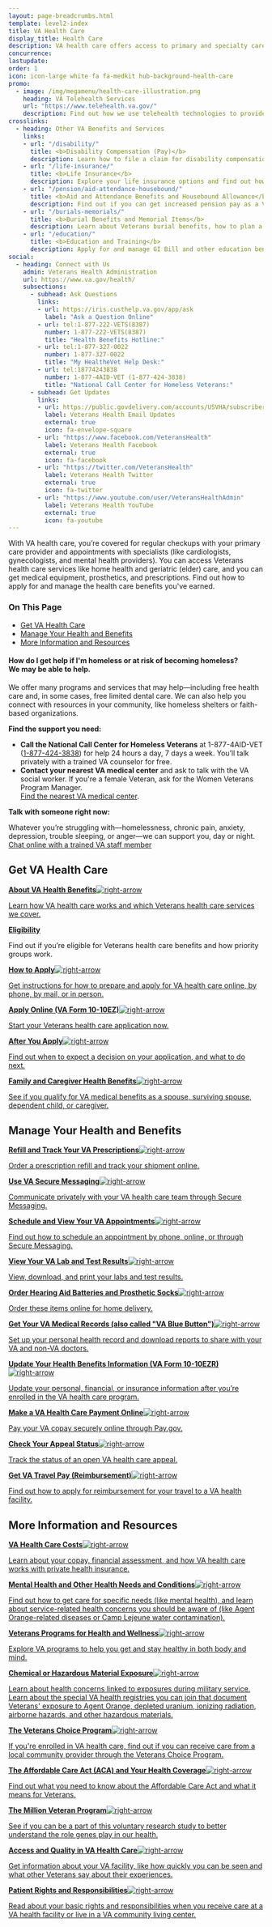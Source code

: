 ```yaml
---
layout: page-breadcrumbs.html
template: level2-index
title: VA Health Care
display_title: Health Care
description: VA health care offers access to primary and specialty care, including home health, geriatric (elder), women's health, and mental health care. Find out how to apply for and manage the Veterans health care benefits you've earned.
concurrence:
lastupdate:
order: 1
icon: icon-large white fa fa-medkit hub-background-health-care
promo:
  - image: /img/megamenu/health-care-illustration.png
    heading: VA Telehealth Services
    url: "https://www.telehealth.va.gov/"
    description: Find out how we use telehealth technologies to provide specialty care and health monitoring to Veterans at their local VA clinic or in their own home.
crosslinks:
  - heading: Other VA Benefits and Services
    links:
    - url: "/disability/"
      title: <b>Disability Compensation (Pay)</b>
      description: Learn how to file a claim for disability compensation and manage your disability benefits.
    - url: "/life-insurance/"
      title: <b>Life Insurance</b>
      description: Explore your life insurance options and find out how to apply as a Servicemember, Veteran, or family member.
    - url: "/pension/aid-attendance-housebound/"
      title: <b>Aid and Attendance Benefits and Housebound Allowance</b>
      description: Find out if you can get increased pension pay as a Veteran or surviving spouse who has disabilities.
    - url: "/burials-memorials/"
      title: <b>Burial Benefits and Memorial Items</b>
      description: Learn about Veterans burial benefits, how to plan a burial service, and how to get compensation as a survivor.
    - url: "/education/"
      title: <b>Education and Training</b>
      description: Apply for and manage GI Bill and other education benefits to help pay for college and training programs.
social:
  - heading: Connect with Us
    admin: Veterans Health Administration
    url: https://www.va.gov/health/
    subsections:
      - subhead: Ask Questions
        links:
        - url: https://iris.custhelp.va.gov/app/ask
          label: "Ask a Question Online"
        - url: tel:1-877-222-VETS(8387)
          number: 1-877-222-VETS(8387)
          title: "Health Benefits Hotline:"
        - url: tel:1-877-327-0022
          number: 1-877-327-0022
          title: "My HealtheVet Help Desk:"
        - url: tel:18774243838
          number: 1-877-4AID-VET (1-877-424-3838)
          title: "National Call Center for Homeless Veterans:"
      - subhead: Get Updates
        links:
        - url: https://public.govdelivery.com/accounts/USVHA/subscribers/qualify?category_id=USVHA_C4&email=dwdw%40gmail.com&commit.x=36&commit.y=11
          label: Veterans Health Email Updates
          external: true
          icon: fa-envelope-square
        - url: "https://www.facebook.com/VeteransHealth"
          label: Veterans Health Facebook
          external: true
          icon: fa-facebook
        - url: "https://twitter.com/VeteransHealth"
          label: Veterans Health Twitter
          external: true
          icon: fa-twitter
        - url: "https://www.youtube.com/user/VeteransHealthAdmin"
          label: Veterans Health YouTube
          external: true
          icon: fa-youtube
---
```


<p class="va-introtext">
With VA health care, you’re covered for regular checkups with your primary care provider and appointments with specialists (like cardiologists, gynecologists, and mental health providers). You can access Veterans health care services like home health and geriatric (elder) care, and you can get medical equipment, prosthetics, and prescriptions. Find out how to apply for and manage the health care benefits you've earned.
</p>

<h3>On This Page</h3>

<ul>
  <li><a href="#get">Get VA Health Care</a></li>
  <li><a href="#manage">Manage Your Health and Benefits</a></li>
  <li><a href="#more">More Information and Resources</a></li>
</ul>

<div class="usa-alert usa-alert-warning">
  <div class="usa-alert-body">
    <h4 class="usa-alert-title">How do I get help if I'm homeless or at risk of becoming homeless?<br><a id="crisis-expander-link">We may be able to help</a>.</h4>
    <div id="crisis-expander-content" class="expander-content expander-content-closed">
      <div class="expander-content-inner usa-alert-text">

We offer many programs and services that may help—including free health care and, in some cases, free limited dental care. We can also help you connect with resources in your community, like homeless shelters or faith-based organizations.

**Find the support you need:**

- **Call the National Call Center for Homeless Veterans** at 1-877-4AID-VET (<a href="tel:+18774243838">1-877-424-3838</a>) for help 24 hours a day, 7 days a week. You’ll talk privately with a trained VA counselor for free.
- **Contact your nearest VA medical center** and ask to talk with the VA social worker. If you're a female Veteran, ask for the Women Veterans Program Manager. <br>
[Find the nearest VA medical center](/facilities/).

**Talk with someone right now:**

Whatever you’re struggling with—homelessness, chronic pain, anxiety, depression, trouble sleeping, or anger—we can support you, day or night.<br>
<a class="no-external-icon" href="https://www.veteranscrisisline.net/ChatTermsOfService.aspx?account=Homeless%20Veterans%20Chat">
Chat online with a trained VA staff member
</a>

   </div>
  </div>
 </div>
</div>

<script type="text/javascript">
  // Toggle the expandable crisis info
  document.getElementById('crisis-expander-link')
    .addEventListener('click', function () {
      document.getElementById('crisis-expander-content').classList.toggle('expander-content-closed');
    });
</script>

<section class='usa-grid'>
  <div class="va-h-ruled--stars"></div>
</section>

<section id="get" class="merger-majorlinks">

  <h2>Get VA Health Care</h2>

  <div class="link">
    <a href="/health-care/about-va-health-benefits/"><span><b>About VA Health Benefits</b><img class="all-link-arrow" src="/img/arrow-right-blue.svg" alt="right-arrow"></span><p class="va-nav-linkslist-description">Learn how VA health care works and which Veterans health care services we cover.</p></a>

  </div>

  <div class="link">
    <a href="/health-care/eligibility/"><b>Eligibility</b></a>
    <p>Find out if you’re eligible for Veterans health care benefits and how priority groups work.
  </div>

  <div class="link">
    <a href="/health-care/how-to-apply/"><span><b>How to Apply</b><img class="all-link-arrow" src="/img/arrow-right-blue.svg" alt="right-arrow"></span><p class="va-nav-linkslist-description">Get instructions for how to prepare and apply for VA health care online, by phone, by mail, or in person.</p></a>

  </div>

  <div class="link">
    <a href="/health-care/apply/application/"><span><b>Apply Online (VA Form 10-10EZ)</b><img class="all-link-arrow" src="/img/arrow-right-blue.svg" alt="right-arrow"></span><p class="va-nav-linkslist-description">Start your Veterans health care application now.</p></a>

  </div>

  <div class="link">
    <a href="/health-care/after-you-apply/"><span><b>After You Apply</b><img class="all-link-arrow" src="/img/arrow-right-blue.svg" alt="right-arrow"></span><p class="va-nav-linkslist-description">Find out when to expect a decision on your application, and what to do next.</p></a>

  </div>

  <div class="link">
    <a href="/health-care/family-caregiver-benefits/"><span><b>Family and Caregiver Health Benefits</b><img class="all-link-arrow" src="/img/arrow-right-blue.svg" alt="right-arrow"></span><p class="va-nav-linkslist-description">See if you qualify for VA medical benefits as a spouse, surviving spouse, dependent child, or caregiver.</p></a>

  </div>

</section>

<section class='usa-grid'>
  <div class="va-h-ruled--stars"></div>
</section>

<section id="manage" class="merger-majorlinks">

  <h2>Manage Your Health and Benefits</h2>

  <div class="link">
    <a href="/health-care/refill-track-prescriptions/"><span><b>Refill and Track Your VA Prescriptions</b><img class="all-link-arrow" src="/img/arrow-right-blue.svg" alt="right-arrow"></span><p class="va-nav-linkslist-description">Order a prescription refill and track your shipment online.</p></a>

  </div>

  <div class="link">
    <a href="/health-care/secure-messaging/"><span><b>Use VA Secure Messaging</b><img class="all-link-arrow" src="/img/arrow-right-blue.svg" alt="right-arrow"></span><p class="va-nav-linkslist-description">Communicate privately with your VA health care team through Secure Messaging.</p></a>

  </div>

  <div class="link">
    <a href="/health-care/schedule-view-va-appointments/"><span><b>Schedule and View Your VA Appointments</b><img class="all-link-arrow" src="/img/arrow-right-blue.svg" alt="right-arrow"></span><p class="va-nav-linkslist-description">Find out how to schedule an appointment by phone, online, or through Secure Messaging.</p></a>

  </div>

  <div class="link">
    <a href="/health-care/view-test-and-lab-results/"><span><b>View Your VA Lab and Test Results</b><img class="all-link-arrow" src="/img/arrow-right-blue.svg" alt="right-arrow"></span><p class="va-nav-linkslist-description">View, download, and print your labs and test results.</p></a>

  </div>

  <div class="link">
    <a href="/health-care/order-hearing-aid-batteries-prosthetic-socks/"><span><b>Order Hearing Aid Batteries and Prosthetic Socks</b><img class="all-link-arrow" src="/img/arrow-right-blue.svg" alt="right-arrow"></span><p class="va-nav-linkslist-description">Order these items online for home delivery.</p></a>

  </div>

  <div class="link">
    <a href="/health-care/get-medical-records/"><span><b>Get Your VA Medical Records (also called "VA Blue Button")</b><img class="all-link-arrow" src="/img/arrow-right-blue.svg" alt="right-arrow"></span><p class="va-nav-linkslist-description">Set up your personal health record and download reports to share with your VA and non-VA doctors.</p></a>

  </div>

  <div class="link">
    <a href="/health-care/update-health-information/"><span><b>Update Your Health Benefits Information (VA Form 10-10EZR)</b><img class="all-link-arrow" src="/img/arrow-right-blue.svg" alt="right-arrow"></span><p class="va-nav-linkslist-description">Update your personal, financial, or insurance information after you’re enrolled in the VA health care program.</p></a>

  </div>

 <div class="link">
    <a class="no-external-icon" href="https://www.pay.gov/public/form/start/25987221" target="blank"><span><b>Make a VA Health Care Payment Online</b><i class="external-link-icon-black"></i><img class="all-link-arrow" src="/img/arrow-right-blue.svg" alt="right-arrow"></span><p class="va-nav-linkslist-description">Pay your VA copay securely online through Pay.gov.</p></a>

  </div>

 <div class="link">
    <a href="/claim-or-appeal-status/"><span><b>Check Your Appeal Status</b><img class="all-link-arrow" src="/img/arrow-right-blue.svg" alt="right-arrow"></span><p class="va-nav-linkslist-description">Track the status of an open VA health care appeal.</p></a>

  </div>

<div class="link">
    <a class="no-external-icon" href="https://www.va.gov/HEALTHBENEFITS/vtp/Beneficiary_Travel.asp"><span><b>Get VA Travel Pay (Reimbursement)</b><i class="external-link-icon-black"></i><img class="all-link-arrow" src="/img/arrow-right-blue.svg" alt="right-arrow"></span><p class="va-nav-linkslist-description">Find out how to apply for reimbursement for your travel to a VA health facility.</p></a>

  </div>

</section>

<section class='usa-grid'>
  <div class="va-h-ruled--stars"></div>
</section>

<section id="more" class="merger-majorlinks">

  <h2>More Information and Resources</h2>

  <div class="link">
    <a class="no-external-icon" href="https://www.va.gov/healthbenefits/cost/index.asp"><span><b>VA Health Care Costs</b><i class="external-link-icon-black"></i><img class="all-link-arrow" src="/img/arrow-right-blue.svg" alt="right-arrow"></span><p class="va-nav-linkslist-description">Learn about your copay, financial assessment, and how VA health care works with private health insurance.</p></a>

  </div>

  <div class="link">
    <a href="/health-care/health-needs-conditions/"><span><b>Mental Health and Other Health Needs and Conditions</b><img class="all-link-arrow" src="/img/arrow-right-blue.svg" alt="right-arrow"></span><p class="va-nav-linkslist-description">Find out how to get care for specific needs (like mental health), and learn about service-related health concerns you should be aware of (like Agent Orange-related diseases or Camp Lejeune water contamination).</p></a>

  </div>

  <div class="link">
    <a href="/health-care/wellness-programs/"><span><b>Veterans Programs for Health and Wellness</b><img class="all-link-arrow" src="/img/arrow-right-blue.svg" alt="right-arrow"></span><p class="va-nav-linkslist-description">Explore VA programs to help you get and stay healthy in both body and mind.</p></a>

  </div>

  <div class="link">
    <a href="/health-care/health-needs-conditions/chemical-hazardous-materials-exposure/"><span><b>Chemical or Hazardous Material Exposure</b><img class="all-link-arrow" src="/img/arrow-right-blue.svg" alt="right-arrow"></span><p class="va-nav-linkslist-description">Learn about health concerns linked to exposures during military service. Learn about the special VA health registries you can join that document Veterans' exposure to Agent Orange, depleted uranium, ionizing radiation, airborne hazards, and other hazardous materials.</p></a>

  </div>

  <div class="link">
    <a class="no-external-icon" href="https://www.va.gov/COMMUNITYCARE/programs/veterans/VCP/index.asp"><span><b>The Veterans Choice Program</b><i class="external-link-icon-black"></i><img class="all-link-arrow" src="/img/arrow-right-blue.svg" alt="right-arrow"></span><p class="va-nav-linkslist-description">If you're enrolled in VA health care, find out if you can receive care from a local community provider through the Veterans Choice Program.</p></a>

  </div>

  <div class="link">
    <a href="/health-care/about-affordable-care-act/"><span><b>The Affordable Care Act (ACA) and Your Health Coverage</b><img class="all-link-arrow" src="/img/arrow-right-blue.svg" alt="right-arrow"></span><p class="va-nav-linkslist-description">Find out what you need to know about the Affordable Care Act and what it means for Veterans.</p></a>

  </div>

  <div class="link">
    <a href="https://www.research.va.gov/mvp/"><span><b>The Million Veteran Program</b><img class="all-link-arrow" src="/img/arrow-right-blue.svg" alt="right-arrow"></span><p class="va-nav-linkslist-description">See if you can be a part of this voluntary research study to better understand the role genes play in our health.</p></a>

  </div>

  <div class="link">
    <a href="https://www.accesstocare.va.gov/" target="_blank"><span><b>Access and Quality in VA Health Care</b><img class="all-link-arrow" src="/img/arrow-right-blue.svg" alt="right-arrow"></span><p class="va-nav-linkslist-description">Get information about your VA facility, like how quickly you can be seen and what other Veterans say about their experiences.</p></a>

  </div>

  <div class="link">
    <a class="no-external-icon" href="https://www.va.gov/health/rights/patientrights.asp"><span><b>Patient Rights and Responsibilities</b><i class="external-link-icon-black"></i><img class="all-link-arrow" src="/img/arrow-right-blue.svg" alt="right-arrow"></span><p class="va-nav-linkslist-description">Read about your basic rights and responsibilities when you receive care at a VA health facility or live in a VA community living center.</p></a>

  </div>


</section>
